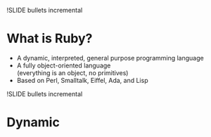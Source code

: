 !SLIDE bullets incremental

# What is Ruby?

* A dynamic, interpreted, general purpose programming language
* A fully object-oriented language <br /> (everything is an object, no primitives)
* Based on Perl, Smalltalk, Eiffel, Ada, and Lisp

!SLIDE bullets incremental

# Dynamic